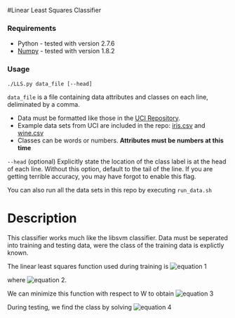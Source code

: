 #Linear Least Squares Classifier

### Requirements
* Python - tested with version 2.7.6
* [Numpy](http://docs.scipy.org/doc/numpy/user/index.html) - tested with version 1.8.2

### Usage

`./LLS.py data_file [--head]`

`data_file`
is a file containing data attributes and classes on each line,
deliminated by a comma.

* Data must be formatted like those in the 
[UCI Repository](https://archive.ics.uci.edu/ml/datasets.html).
* Example data sets from UCI are included in the repo:
[iris.csv](https://bitbucket.org/cot4501group3/least-squares-classifier/src/c2922f380e70ae6b27532103fe8590a192c66a0d/iris.csv?at=master) and
[wine.csv](https://bitbucket.org/cot4501group3/least-squares-classifier/src/c2922f380e70ae6b27532103fe8590a192c66a0d/wine.csv?at=master)
* Classes can be words or numbers. **Attributes must be numbers at this time**

`--head`
    (optional) Explicitly state the location of the class label is 
	at the head of each line. Without this option,
	default to the tail of the line.
	If you are getting terrible accuracy, you may have forgot to enable this flag.

You can also run all the data sets in this repo by executing `run_data.sh`

# Description
This classifier works much like the libsvm classifier.
Data must be seperated into training and testing data, were the class of 
the training data is explictly known.


The linear least squares function used during training is
![equation 1](http://i.imgur.com/CuREKNc.gif)

where ![equation 2](http://i.imgur.com/XPpduiv.gif).

We can minimize this function with respect to W to obtain
![equation 3](http://i.imgur.com/fYEyEXd.gif)

During testing, we find the class by solving
![equation 4](http://i.imgur.com/1OQTEd6.gif)
